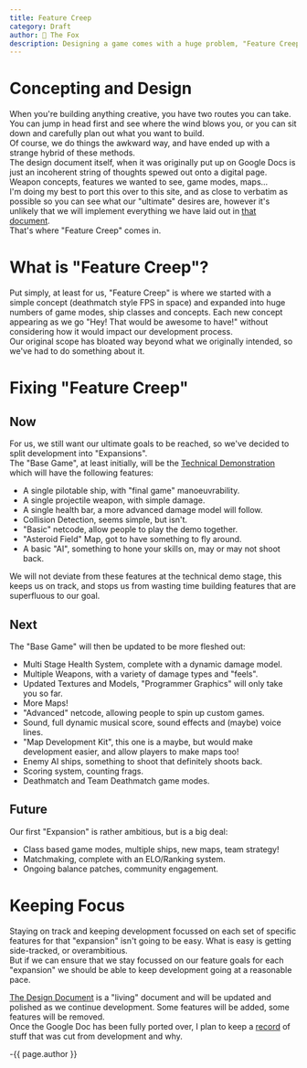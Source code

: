 ```yaml
---
title: Feature Creep
category: Draft
author: 🦊 The Fox
description: Designing a game comes with a huge problem, "Feature Creep". In this post I detail how we are trying to avoid it, whilst still getting everything we want in the game.
---
```


# Concepting and Design

When you're building anything creative, you have two routes you can take.  
You can jump in head first and see where the wind blows you, or you can sit down and carefully plan out what you want to build.  
Of course, we do things the awkward way, and have ended up with a strange hybrid of these methods.  
The design document itself, when it was originally put up on Google Docs is just an incoherent string of thoughts spewed out onto a digital page. Weapon concepts, features we wanted to see, game modes, maps...  
I'm doing my best to port this over to this site, and as close to verbatim as possible so you can see what our "ultimate" desires are, however it's unlikely that we will implement everything we have laid out in [that document](https://shockkolate.github.io/polar-space/design).  
That's where "Feature Creep" comes in.



# What is "Feature Creep"?

Put simply, at least for us, "Feature Creep" is where we started with a simple concept (deathmatch style FPS in space) and expanded into huge numbers of game modes, ship classes and concepts. Each new concept appearing as we go "Hey! That would be awesome to have!" without considering how it would impact our development process.  
Our original scope has bloated way beyond what we originally intended, so we've had to do something about it.



# Fixing "Feature Creep"
## Now
For us, we still want our ultimate goals to be reached, so we've decided to split development into "Expansions".  
The "Base Game", at least initially, will be the [Technical Demonstration](https://shockkolate.github.io/polar-space/designs/prototype) which will have the following features:

- A single pilotable ship, with "final game" manoeuvrability.
- A single projectile weapon, with simple damage.
- A single health bar, a more advanced damage model will follow.
- Collision Detection, seems simple, but isn't.
- "Basic" netcode, allow people to play the demo together.
- "Asteroid Field" Map, got to have something to fly around.
- A basic "AI", something to hone your skills on, may or may not shoot back.

We will not deviate from these features at the technical demo stage, this keeps us on track, and stops us from wasting time building features that are superfluous to our goal.

## Next

The "Base Game" will then be updated to be more fleshed out:

- Multi Stage Health System, complete with a dynamic damage model.
- Multiple Weapons, with a variety of damage types and "feels".
- Updated Textures and Models, "Programmer Graphics" will only take you so far.
- More Maps!
- "Advanced" netcode, allowing people to spin up custom games.
- Sound, full dynamic musical score, sound effects and (maybe) voice lines.
- "Map Development Kit", this one is a maybe, but would make development easier, and allow players to make maps too!
- Enemy AI ships, something to shoot that definitely shoots back.
- Scoring system, counting frags.
- Deathmatch and Team Deathmatch game modes.

## Future

Our first "Expansion" is rather ambitious, but is a big deal:

- Class based game modes, multiple ships, new maps, team strategy!
- Matchmaking, complete with an ELO/Ranking system.
- Ongoing balance patches, community engagement.



# Keeping Focus

Staying on track and keeping development focussed on each set of specific features for that "expansion" isn't going to be easy. What is easy is getting side-tracked, or overambitious.  
But if we can ensure that we stay focussed on our feature goals for each "expansion" we should be able to keep development going at a reasonable pace.

[The Design Document](https://shockkolate.github.io/polar-space/design) is a "living" document and will be updated and polished as we continue development. Some features will be added, some features will be removed.  
Once the Google Doc has been fully ported over, I plan to keep a [record](https://shockkolate.github.io/polar-space/design/cutting-room) of stuff that was cut from development and why.

-{{ page.author }}